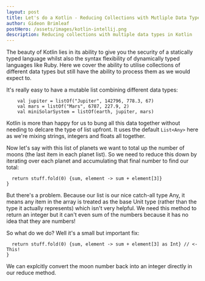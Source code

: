 ```yaml
---
layout: post
title: Let's do a Kotlin - Reducing Collections with Mutliple Data Types
author: Gideon Brimleaf
postHero: /assets/images/kotlin-intellij.png
description: Reducing collections with multiple data types in Kotlin
---
```


The beauty of Kotlin lies in its ability to give you the security of a statically typed language whilst also the syntax flexibility of dynamically typed languages like Ruby.  Here we cover the ability to utilise collections of different data types but still have the ability to process them as we would expect to.

It's really easy to have a mutable list combining different data types:

``` val earth = listOf("Earth", 12756, 149.6, 1)
    val jupiter = listOf("Jupiter", 142796, 778.3, 67)
    val mars = listOf("Mars", 6787, 227.9, 2)
    val miniSolarSystem = listOf(earth, jupiter, mars)
```

Kotlin is more than happy for us to bung all this data together without needing to delcare the type of list upfront.  It uses the default `List<Any>` here as we're mixing strings, integers and floats all together. 

Now let's say with this list of planets we want to total up the number of moons (the last item in each planet list). So we need to reduce this down by iterating over each planet and accumulating that final number to find our total:


``` fun moonTotaller(stuff: List<List<Any>>): Int {
  return stuff.fold(0) {sum, element -> sum + element[3]}
}
```

But there's a problem. Because our list is our nice catch-all type Any, it means any item in the array is treated as the base Unit type (rather than the type it actually represents) which isn't very helpful. We need this method to return an integer but it can't even sum of the numbers because it has no idea that they are numbers!

So what do we do?  Well it's a small but important fix:

``` fun moonTotaller(stuff: List<List<Any>>): Int {
  return stuff.fold(0) {sum, element -> sum + element[3] as Int} // <- This!
}
```

We can explcitly convert the moon number back into an integer directly in our reduce method. 




